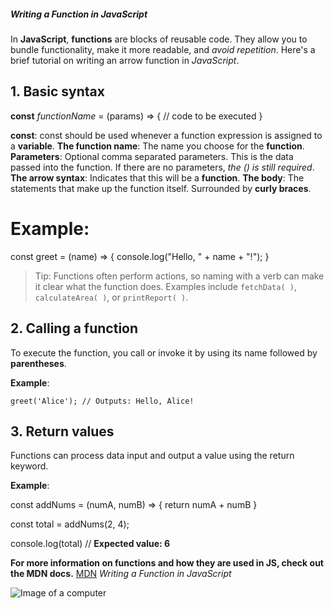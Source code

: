 ##### Writing a Function in **JavaScript**

In **JavaScript**, **functions** are blocks of reusable code. They allow you to bundle functionality, make it more readable, and _avoid repetition_. Here's a brief tutorial on writing an arrow function in _JavaScript_.

## 1. Basic syntax

**const** _functionName_ = (params) => {
// code to be executed
}

**const**: const should be used whenever a function expression is assigned to a **variable**.
**The function name**: The name you choose for the **function**.
**Parameters**: Optional comma separated parameters. This is the data passed into the function. If there are no parameters, _the () is still required_.
**The arrow syntax**: Indicates that this will be a **function**.
**The body**: The statements that make up the function itself. Surrounded by **curly braces**.

# Example:

const greet = (name) => {
console.log("Hello, " + name + "!");
}

> Tip: Functions often perform actions, so naming with a verb can make it clear what the function does. Examples include `fetchData( )`, `calculateArea( )`, or `printReport( )`.

## 2. Calling a function

To execute the function, you call or invoke it by using its name followed by **parentheses**.

**Example**:

`greet('Alice'); // Outputs: Hello, Alice!`

## 3. Return values

Functions can process data input and output a value using the return keyword.

**Example**:

const addNums = (numA, numB) => {
return numA + numB
}

const total = addNums(2, 4);

console.log(total) // **Expected value: 6**

**For more information on functions and how they are used in JS, check out the MDN docs.**
[MDN](https://developer.mozilla.org/en-US/docs/Web/JavaScript/Guide/Functions)
_Writing a Function in JavaScript_

![Image of a computer](https://media.istockphoto.com/id/1979289147/photo/data-analysis-science-and-big-data-with-ai-technology-analyst-or-scientist-uses-a-computer.webp?s=1024x1024&w=is&k=20&c=WqGfiIeod3kNA5XFFRRa0w5uhoL3c2PfxoWYNXfvl68=)
